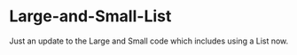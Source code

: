 # Large-and-Small-List

Just an update to the Large and Small code which includes using a List now.
